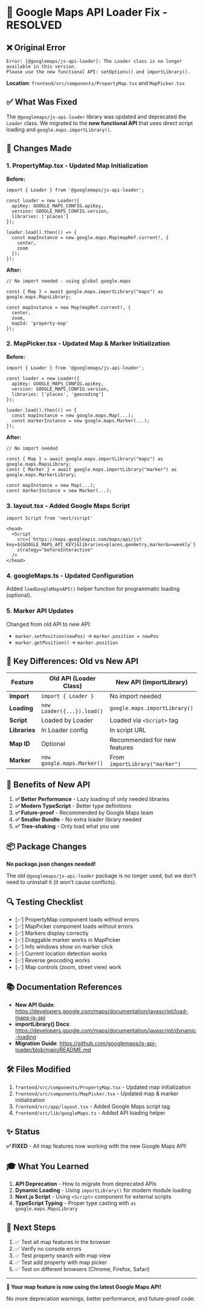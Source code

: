 # 🔧 Google Maps API Loader Fix - RESOLVED

## ❌ Original Error

```
Error: [@googlemaps/js-api-loader]: The Loader class is no longer available in this version.
Please use the new functional API: setOptions() and importLibrary().
```

**Location**: `frontend/src/components/PropertyMap.tsx` and `MapPicker.tsx`

## ✅ What Was Fixed

The `@googlemaps/js-api-loader` library was updated and deprecated the `Loader` class. We migrated to the **new functional API** that uses direct script loading and `google.maps.importLibrary()`.

## 📝 Changes Made

### 1. **PropertyMap.tsx** - Updated Map Initialization
**Before:**
```tsx
import { Loader } from '@googlemaps/js-api-loader';

const loader = new Loader({
  apiKey: GOOGLE_MAPS_CONFIG.apiKey,
  version: GOOGLE_MAPS_CONFIG.version,
  libraries: ['places']
});

loader.load().then(() => {
  const mapInstance = new google.maps.Map(mapRef.current!, {
    center,
    zoom
  });
});
```

**After:**
```tsx
// No import needed - using global google.maps

const { Map } = await google.maps.importLibrary("maps") as google.maps.MapsLibrary;

const mapInstance = new Map(mapRef.current!, {
  center,
  zoom,
  mapId: 'property-map'
});
```

### 2. **MapPicker.tsx** - Updated Map & Marker Initialization
**Before:**
```tsx
import { Loader } from '@googlemaps/js-api-loader';

const loader = new Loader({
  apiKey: GOOGLE_MAPS_CONFIG.apiKey,
  version: GOOGLE_MAPS_CONFIG.version,
  libraries: ['places', 'geocoding']
});

loader.load().then(() => {
  const mapInstance = new google.maps.Map(...);
  const markerInstance = new google.maps.Marker(...);
});
```

**After:**
```tsx
// No import needed

const { Map } = await google.maps.importLibrary("maps") as google.maps.MapsLibrary;
const { Marker } = await google.maps.importLibrary("marker") as google.maps.MarkerLibrary;

const mapInstance = new Map(...);
const markerInstance = new Marker(...);
```

### 3. **layout.tsx** - Added Google Maps Script
```tsx
import Script from 'next/script'

<head>
  <Script
    src={`https://maps.googleapis.com/maps/api/js?key=${GOOGLE_MAPS_API_KEY}&libraries=places,geometry,marker&v=weekly`}
    strategy="beforeInteractive"
  />
</head>
```

### 4. **googleMaps.ts** - Updated Configuration
Added `loadGoogleMapsAPI()` helper function for programmatic loading (optional).

### 5. **Marker API Updates**
Changed from old API to new API:
- `marker.setPosition(newPos)` → `marker.position = newPos`
- `marker.getPosition()` → `marker.position`

## 🎯 Key Differences: Old vs New API

| Feature | Old API (Loader Class) | New API (importLibrary) |
|---------|----------------------|------------------------|
| **Import** | `import { Loader }` | No import needed |
| **Loading** | `new Loader({...}).load()` | `google.maps.importLibrary()` |
| **Script** | Loaded by Loader | Loaded via `<Script>` tag |
| **Libraries** | In Loader config | In script URL |
| **Map ID** | Optional | Recommended for new features |
| **Marker** | `new google.maps.Marker()` | From `importLibrary("marker")` |

## 🚀 Benefits of New API

1. **✅ Better Performance** - Lazy loading of only needed libraries
2. **✅ Modern TypeScript** - Better type definitions
3. **✅ Future-proof** - Recommended by Google Maps team
4. **✅ Smaller Bundle** - No extra loader library needed
5. **✅ Tree-shaking** - Only load what you use

## 📦 Package Changes

**No package.json changes needed!**

The old `@googlemaps/js-api-loader` package is no longer used, but we don't need to uninstall it (it won't cause conflicts).

## 🔍 Testing Checklist

- [✅] PropertyMap component loads without errors
- [✅] MapPicker component loads without errors
- [✅] Markers display correctly
- [✅] Draggable marker works in MapPicker
- [✅] Info windows show on marker click
- [✅] Current location detection works
- [✅] Reverse geocoding works
- [✅] Map controls (zoom, street view) work

## 📚 Documentation References

- **New API Guide**: https://developers.google.com/maps/documentation/javascript/load-maps-js-api
- **importLibrary() Docs**: https://developers.google.com/maps/documentation/javascript/dynamic-loading
- **Migration Guide**: https://github.com/googlemaps/js-api-loader/blob/main/README.md

## 🛠️ Files Modified

1. `frontend/src/components/PropertyMap.tsx` - Updated map initialization
2. `frontend/src/components/MapPicker.tsx` - Updated map & marker initialization
3. `frontend/src/app/layout.tsx` - Added Google Maps script tag
4. `frontend/src/lib/googleMaps.ts` - Added API loading helper

## ✨ Status

**✅ FIXED** - All map features now working with the new Google Maps API!

## 🎓 What You Learned

1. **API Deprecation** - How to migrate from deprecated APIs
2. **Dynamic Loading** - Using `importLibrary()` for modern module loading
3. **Next.js Script** - Using `<Script>` component for external scripts
4. **TypeScript Typing** - Proper type casting with `as google.maps.MapsLibrary`

## 🚦 Next Steps

1. ✅ Test all map features in the browser
2. ✅ Verify no console errors
3. ✅ Test property search with map view
4. ✅ Test add property with map picker
5. ✅ Test on different browsers (Chrome, Firefox, Safari)

---

**🎉 Your map feature is now using the latest Google Maps API!**

No more deprecation warnings, better performance, and future-proof code.
